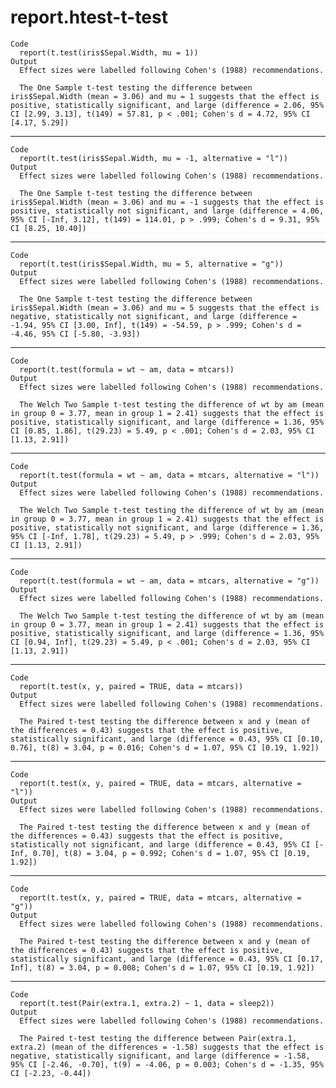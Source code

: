 # report.htest-t-test

    Code
      report(t.test(iris$Sepal.Width, mu = 1))
    Output
      Effect sizes were labelled following Cohen's (1988) recommendations.
      
      The One Sample t-test testing the difference between iris$Sepal.Width (mean = 3.06) and mu = 1 suggests that the effect is positive, statistically significant, and large (difference = 2.06, 95% CI [2.99, 3.13], t(149) = 57.81, p < .001; Cohen's d = 4.72, 95% CI [4.17, 5.29])

---

    Code
      report(t.test(iris$Sepal.Width, mu = -1, alternative = "l"))
    Output
      Effect sizes were labelled following Cohen's (1988) recommendations.
      
      The One Sample t-test testing the difference between iris$Sepal.Width (mean = 3.06) and mu = -1 suggests that the effect is positive, statistically not significant, and large (difference = 4.06, 95% CI [-Inf, 3.12], t(149) = 114.01, p > .999; Cohen's d = 9.31, 95% CI [8.25, 10.40])

---

    Code
      report(t.test(iris$Sepal.Width, mu = 5, alternative = "g"))
    Output
      Effect sizes were labelled following Cohen's (1988) recommendations.
      
      The One Sample t-test testing the difference between iris$Sepal.Width (mean = 3.06) and mu = 5 suggests that the effect is negative, statistically not significant, and large (difference = -1.94, 95% CI [3.00, Inf], t(149) = -54.59, p > .999; Cohen's d = -4.46, 95% CI [-5.80, -3.93])

---

    Code
      report(t.test(formula = wt ~ am, data = mtcars))
    Output
      Effect sizes were labelled following Cohen's (1988) recommendations.
      
      The Welch Two Sample t-test testing the difference of wt by am (mean in group 0 = 3.77, mean in group 1 = 2.41) suggests that the effect is positive, statistically significant, and large (difference = 1.36, 95% CI [0.85, 1.86], t(29.23) = 5.49, p < .001; Cohen's d = 2.03, 95% CI [1.13, 2.91])

---

    Code
      report(t.test(formula = wt ~ am, data = mtcars, alternative = "l"))
    Output
      Effect sizes were labelled following Cohen's (1988) recommendations.
      
      The Welch Two Sample t-test testing the difference of wt by am (mean in group 0 = 3.77, mean in group 1 = 2.41) suggests that the effect is positive, statistically not significant, and large (difference = 1.36, 95% CI [-Inf, 1.78], t(29.23) = 5.49, p > .999; Cohen's d = 2.03, 95% CI [1.13, 2.91])

---

    Code
      report(t.test(formula = wt ~ am, data = mtcars, alternative = "g"))
    Output
      Effect sizes were labelled following Cohen's (1988) recommendations.
      
      The Welch Two Sample t-test testing the difference of wt by am (mean in group 0 = 3.77, mean in group 1 = 2.41) suggests that the effect is positive, statistically significant, and large (difference = 1.36, 95% CI [0.94, Inf], t(29.23) = 5.49, p < .001; Cohen's d = 2.03, 95% CI [1.13, 2.91])

---

    Code
      report(t.test(x, y, paired = TRUE, data = mtcars))
    Output
      Effect sizes were labelled following Cohen's (1988) recommendations.
      
      The Paired t-test testing the difference between x and y (mean of the differences = 0.43) suggests that the effect is positive, statistically significant, and large (difference = 0.43, 95% CI [0.10, 0.76], t(8) = 3.04, p = 0.016; Cohen's d = 1.07, 95% CI [0.19, 1.92])

---

    Code
      report(t.test(x, y, paired = TRUE, data = mtcars, alternative = "l"))
    Output
      Effect sizes were labelled following Cohen's (1988) recommendations.
      
      The Paired t-test testing the difference between x and y (mean of the differences = 0.43) suggests that the effect is positive, statistically not significant, and large (difference = 0.43, 95% CI [-Inf, 0.70], t(8) = 3.04, p = 0.992; Cohen's d = 1.07, 95% CI [0.19, 1.92])

---

    Code
      report(t.test(x, y, paired = TRUE, data = mtcars, alternative = "g"))
    Output
      Effect sizes were labelled following Cohen's (1988) recommendations.
      
      The Paired t-test testing the difference between x and y (mean of the differences = 0.43) suggests that the effect is positive, statistically significant, and large (difference = 0.43, 95% CI [0.17, Inf], t(8) = 3.04, p = 0.008; Cohen's d = 1.07, 95% CI [0.19, 1.92])

---

    Code
      report(t.test(Pair(extra.1, extra.2) ~ 1, data = sleep2))
    Output
      Effect sizes were labelled following Cohen's (1988) recommendations.
      
      The Paired t-test testing the difference between Pair(extra.1, extra.2) (mean of the differences = -1.58) suggests that the effect is negative, statistically significant, and large (difference = -1.58, 95% CI [-2.46, -0.70], t(9) = -4.06, p = 0.003; Cohen's d = -1.35, 95% CI [-2.23, -0.44])

